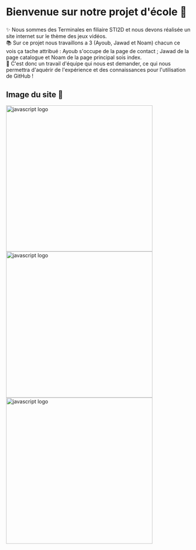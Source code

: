 <h1 align="left">Bienvenue sur notre projet d'école 👋</h1>

###

<p align="left">✨ Nous sommes des Terminales en filiaire STI2D et nous devons réalisée un site internet sur le thème des jeux vidéos. <br>📚 Sur ce projet nous travaillons a 3 (Ayoub, Jawad et Noam) chacun ce vois ça tache attribué : Ayoub s'occupe de la page de contact ; Jawad de la page catalogue et Noam de la page principal sois index. <br>🎯 C'est donc un travail d'équipe qui nous est demander, ce qui nous permettra d'aquérir de l'expérience et des connaissances pour l'utilisation de GitHub !</p>

###

<h2 align="left">Image du site 🎲</h2>

<img src="https://cdn.discordapp.com/attachments/1171918252054695946/1307001123923689542/image.png?ex=6738b726&is=673765a6&hm=9f7eaa2ad4bfd82c7dc8533ceee28fe85e99156feebaef0376ae9f5a8f97de8a&" height="400" alt="javascript logo"  />
<img width="400" />
<img src="https://cdn.discordapp.com/attachments/1171918252054695946/1307013548886458421/image.png?ex=6738c2b9&is=67377139&hm=a93482826a329bb85d525d552f3b530ca735f1dca61cbe8589c72a8fcf4bca77&" height="400" alt="javascript logo"  />
<img width="400" />
<img src="https://cdn.discordapp.com/attachments/1171918252054695946/1307020884111917086/image.png?ex=6738c98e&is=6737780e&hm=a609e5b9caa932f5e6b7cc9253e5709c038e22ff34048736a2bda7508a8958db&" height="400" alt="javascript logo"  />
<img width="400" />
